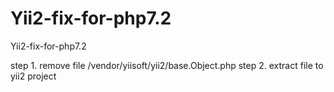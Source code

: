 # Yii2-fix-for-php7.2
Yii2-fix-for-php7.2

step 1. remove file /vendor/yiisoft/yii2/base.Object.php
step 2. extract file to yii2 project
